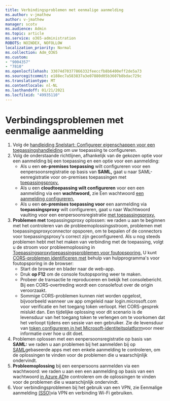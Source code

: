 ```yaml
---
title: Verbindingsproblemen met eenmalige aanmelding
ms.author: v-jmathew
author: v-jmathew
manager: scotv
ms.audience: Admin
ms.topic: article
ms.service: o365-administration
ROBOTS: NOINDEX, NOFOLLOW
localization_priority: Normal
ms.collection: Adm_O365
ms.custom:
- "9004357"
- "7810"
ms.openlocfilehash: 33074d70377866332feeccfb8b6400eff2de5a73
ms.sourcegitcommit: e188ec7a583837a3e07880d05b3607b8bdac729c
ms.translationtype: MT
ms.contentlocale: nl-NL
ms.lasthandoff: 01/21/2021
ms.locfileid: "49935110"
---
```

# <a name="sso-connection-issues"></a>Verbindingsproblemen met eenmalige aanmelding

1. Volg de [handleiding Snelstart: Configureer eigenschappen voor een toepassingshandleiding](https://docs.microsoft.com/azure/active-directory/manage-apps/add-application-portal-configure) om uw toepassing te configureren.
2. Volg de onderstaande [](https://docs.microsoft.com/azure/active-directory/manage-apps/sso-options) richtlijnen, afhankelijk van de gekozen optie voor een aanmelding bij een toepassing en een optie voor een aanmelding:
    - Als u een **on-premises toepassing** wilt configureren voor een eenpersoonsregistratie op basis van **SAML,** gaat u naar SAML-eenregistratie voor on-premises toepassingen met [toepassingsproxy.](https://docs.microsoft.com/azure/active-directory/manage-apps/application-proxy-configure-single-sign-on-on-premises-apps)
    - Als u een **cloudtoepassing wilt configureren** voor een een aanmelding via een **wachtwoord,** zie Een wachtwoord [een aanmelding configureren.](https://docs.microsoft.com/azure/active-directory/manage-apps/configure-password-single-sign-on-non-gallery-applications)
    - Als u een **on-premises toepassing voor** een aanmelding via **toepassingsproxy** wilt configureren, gaat u naar Wachtwoord vaulting voor een eenpersoonsregistratie [met toepassingsproxy.](https://docs.microsoft.com/azure/active-directory/manage-apps/application-proxy-configure-single-sign-on-password-vaulting)
3. **Problemen met** toepassingsproxy oplossen: we raden u [](https://docs.microsoft.com/azure/active-directory/manage-apps/application-proxy-debug-connectors)aan te beginnen met het controleren van de probleemoplossingsstroom, problemen met toepassingsproxyconnector opsporen, om te bepalen of de connectors voor toepassingsproxy's correct zijn geconfigureerd. Als u nog steeds problemen hebt met het maken van verbinding met de toepassing, volgt u de stroom voor probleemoplossing in [Toepassingsproxytoepassingsproblemen voor foutopsporing.](https://docs.microsoft.com/azure/active-directory/manage-apps/application-proxy-debug-apps) U kunt [CORS-problemen identificeren met](https://docs.microsoft.com/azure/active-directory/manage-apps/application-proxy-understand-cors-issues#understand-and-identify-cors-issues) behulp van hulpprogramma's voor foutopsporing in de browser:
    - Start de browser en blader naar de web-app.
    - Druk **op F12** om de console foutopsporing weer te maken.
    - Probeer de transactie te reproduceren en bekijk het consolebericht. Bij een CORS-overtreding wordt een consolefout over de origin veroorzaakt.
    - Sommige CORS-problemen kunnen niet worden opgelost, bijvoorbeeld wanneer uw app omgeleid naar login.microsoft.com voor verificatie en het toegang token verloopt. Het CORS-gesprek mislukt dan. Een tijdelijke oplossing voor dit scenario is de levensduur van het toegang token te verlengen om te voorkomen dat het verloopt tijdens een sessie van een gebruiker. Zie de levensduur van [token configureren in het Microsoft-identiteitsplatform](https://docs.microsoft.com/azure/active-directory/develop/active-directory-configurable-token-lifetimes)voor meer informatie over hoe u dit doet.
4. Problemen oplossen met een eenpersoonsregistratie op basis van **SAML:** we raden u aan problemen bij het aanmelden bij op [SAML](https://docs.microsoft.com/azure/active-directory/manage-apps/application-sign-in-problem-federated-sso-gallery)gebaseerde apps met een enkele aanmelding te controleren, om de oplossingen te vinden voor de problemen die u waarschijnlijk ondervindt.
5. **Probleemoplossing** bij een eenpersoons aanmelden via een wachtwoord: we raden u aan een een aanmelding op basis van een wachtwoord [in Azure AD](https://docs.microsoft.com/azure/active-directory/manage-apps/troubleshoot-password-based-sso)te controleren om de oplossingen te vinden voor de problemen die u waarschijnlijk ondervindt.
6. Voor verbindingsproblemen bij het gebruik van een VPN, zie Eenmalige aanmelding [(SSO)](https://docs.microsoft.com/windows/security/identity-protection/vpn/how-to-use-single-sign-on-sso-over-vpn-and-wi-fi-connections)via VPN en verbinding Wi-Fi gebruiken.
